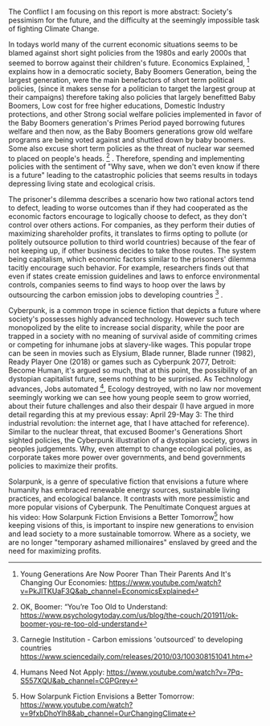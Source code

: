 The Conflict I am focusing on this report is more abstract: Society's pessimism for the future, and the difficulty at the seemingly impossible task of fighting Climate Change.

In todays world many of the current economic situations seems to be blamed against short sight policies from the 1980s and early 2000s that seemed to borrow against their children's future. Economics Explained, [^1]  explains how in a democratic society, Baby Boomers Generation, being the largest generation, were the main benefactors of short term political policies, (since it makes sense for a politician to target the largest group at their campaigns) therefore taking also policies that largely benefitted Baby Boomers, Low cost for free higher educations, Domestic Industry protections, and other Strong social welfare policies implemented in favor of the Baby Boomers generation's Primes Period payed borrowing futures welfare and then now, as the Baby Boomers generations grow old welfare programs are being voted against and shuttled down by baby boomers. Some also excuse short term policies as the threat of nuclear war seemed to placed on people's heads. [^2] . Therefore, spending and implementing policies with the sentiment of "Why save, when we don't even know if there is a future" leading to the catastrophic policies that seems results in todays depressing living state and ecological crisis. 

The prisoner's dilemma describes a scenario how two rational actors tend to defect, leading to worse outcomes than if they had cooperated as the economic factors encourage to logically choose to defect, as they don't control over others actions. For companies, as they perform their duties of maximizing shareholder profits,  it translates to firms opting to pollute (or politely outsource pollution to third world countries)  because of the fear of not keeping up, if other business decides to take those routes. The system being capitalism, which economic factors similar to the prisoners' dilemma tacitly encourage such behavior. For example, researchers finds out that even if states create emission guidelines and laws to enforce environmental controls, companies seems to find ways to hoop over the laws by outsourcing the carbon emission jobs to developing countries [^4] .

Cyberpunk, is a common trope in science fiction that depicts a future where society's possesses highly advanced technology. However such tech monopolized by the elite to increase social disparity, while the poor are trapped in a society with no meaning of survival aside of commiting crimes or competing for inhumane jobs at slavery-like wages. This popular trope can be seen in movies such as  Elysium, Blade runner, Blade runner (1982), Ready Player One (2018) or games such as Cyberpunk 2077, Detroit: Become Human, it's argued so much, that at this point, the possibility of an dystopian capitalist future, seems nothing to be surprised. As Technology advances, Jobs automated [^3], Ecology destroyed, with no law nor movement seemingly working we can see how young people seem to grow worried, about their future challenges and also their despair (I have argued in more detail regarding this at my previous essay: April 29-May 3: The third industrial revolution: the internet age, that I have attached for reference). Similar to the nuclear threat, that excused Boomer's Generations Short sighted policies, the Cyberpunk illustration of a dystopian society, grows in peoples judgements. Why, even attempt to change ecological policies, as  corporate takes more power over governments, and bend governments policies to maximize their profits. 

Solarpunk, is a genre of speculative fiction that envisions a future where humanity has embraced renewable energy sources, sustainable living practices, and ecological balance. It contrasts with more pessimistic and more popular visions of Cyberpunk. The Penultimate Conquest argues at his video: How Solarpunk Fiction Envisions a Better Tomorrow[^5] how keeping visions of this, is important to inspire new generations to envision and lead society to a more sustainable tomorrow. Where as a society, we are no longer "temporary ashamed millionaires" enslaved by greed and the need for maximizing profits. 





[^1]:Young Generations Are Now Poorer Than Their Parents And It's Changing Our Economies: https://www.youtube.com/watch?v=PkJlTKUaF3Q&ab_channel=EconomicsExplained
[^2]: OK, Boomer: “You’re Too Old to Understand: https://www.psychologytoday.com/us/blog/the-couch/201911/ok-boomer-you-re-too-old-understand
[^3]: Humans Need Not Apply: https://www.youtube.com/watch?v=7Pq-S557XQU&ab_channel=CGPGrey
[^4]: Carnegie Institution - Carbon emissions 'outsourced' to developing countries https://www.sciencedaily.com/releases/2010/03/100308151041.htm
[^5]: How Solarpunk Fiction Envisions a Better Tomorrow: https://www.youtube.com/watch?v=9fxbDhoYlh8&ab_channel=OurChangingClimate


